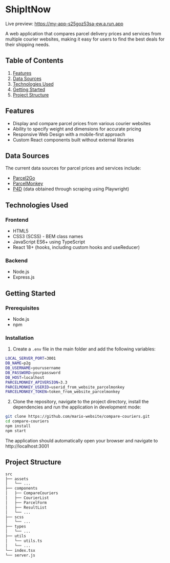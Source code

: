 # ShipItNow

Live preview: https://my-app-s25goz53sa-ew.a.run.app 

A web application that compares parcel delivery prices and services from multiple courier websites, making it easy for users to find the best deals for their shipping needs.

## Table of Contents

1. [Features](#features)
2. [Data Sources](#data-sources)
3. [Technologies Used](#technologies-used)
4. [Getting Started](#getting-started)
5. [Project Structure](#project-structure)

## Features

- Display and compare parcel prices from various courier websites
- Ability to specify weight and dimensions for accurate pricing
- Responsive Web Design with a mobile-first approach
- Custom React components built without external libraries

## Data Sources

The current data sources for parcel prices and services include:

- [Parcel2Go](https://parcel2go.com)
- [ParcelMonkey](https://parcelmonkey.co.uk)
- [P4D](https://p4d.co.uk) (data obtained through scraping using Playwright)

## Technologies Used

### Frontend

- HTML5
- CSS3 (SCSS) - BEM class names
- JavaScript ES6+ using TypeScript
- React 18+ (hooks, including custom hooks and useReducer)

### Backend

- Node.js
- Express.js

## Getting Started

### Prerequisites

- Node.js
- npm

### Installation

1. Create a `.env` file in the main folder and add the following variables:

```bash
LOCAL_SERVER_PORT=3001
DB_NAME=p2g
DB_USERNAME=yourusername
DB_PASSWORD=yourpassword
DB_HOST=localhost
PARCELMONKEY_APIVERSION=3.3
PARCELMONKEY_USERID=userid_from_website_parcelmonkey
PARCELMONKEY_TOKEN=token_from_website_parcelmonkey
```

2. Clone the repository, navigate to the project directory, install the dependencies and run the application in development mode:

```bash
git clone https://github.com/mario-website/compare-couriers.git
cd compare-couriers
npm install
npm start
```

The application should automatically open your browser and navigate to 
http://localhost:3001

## Project Structure
```bash
src
├── assets
│   └── ...
├── components
│   ├── CompareCouriers
│   ├── CourierList
│   ├── ParcelForm
│   ├── ResultList
│   └── ...
├── scss
│   └── ...
├── types
│   └── ...
├── utils
│   └── utils.ts
│   └── ...
└── index.tsx
└── server.js
```